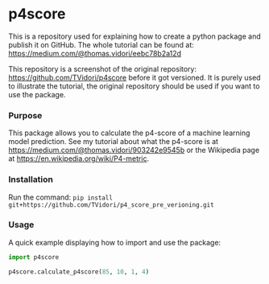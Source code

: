# p4score

This is a repository used for explaining how to create a python package and publish it on GitHub.
The whole tutorial can be found at: https://medium.com/@thomas.vidori/eebc78b2a12d

This repository is a screenshot of the original repository: https://github.com/TVidori/p4score before it got versioned.
It is purely used to illustrate the tutorial, the original repository should be used if you want to use the package.

### Purpose

This package allows you to calculate the p4-score of a machine learning model prediction. See my tutorial about what the p4-score is at https://medium.com/@thomas.vidori/903242e9545b or the Wikipedia page at https://en.wikipedia.org/wiki/P4-metric.


### Installation

Run the command:
`pip install git+https://github.com/TVidori/p4_score_pre_verioning.git`


### Usage

A quick example displaying how to import and use the package:
````python
import p4score

p4score.calculate_p4score(85, 10, 1, 4)
````